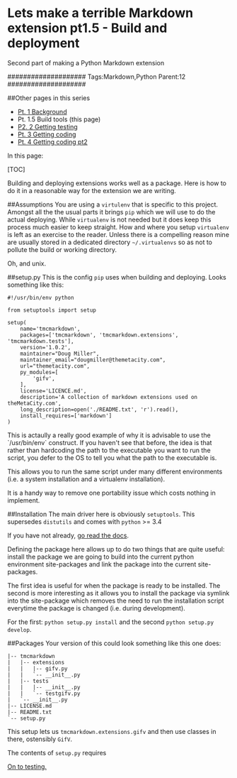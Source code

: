 # Lets make a terrible Markdown extension pt1.5 - Build and deployment

Second part of making a Python Markdown extension

####################
Tags:Markdown,Python
Parent:12
####################

##Other pages in this series
 - [Pt. 1 Background](/blog/lets-make-a-terrible-markdown-extension-pt1-background) 
 - Pt. 1.5 Build tools (this page)
 - [P2. 2 Getting testing](/blog/lets-make-a-terrible-markdown-extension-pt2-getting-testing)
 - [Pt. 3 Getting coding](/blog/lets-make-a-terrible-markdown-extension-pt3-getting-coding)
 - [Pt. 4 Getting coding pt2](/blog/lets-make-a-terrible-markdown-extension-pt4-getting-coding-pt2)

In this page:

[TOC]

Building and deploying extensions works well as a package. Here is how to do it in a reasonable way for the extension we are writing.

##Assumptions
You are using a `virtulenv` that is specific to this project. Amongst all the the usual parts it brings `pip` which we will use to do the actual deploying. While `virtualenv` is not needed but it does keep this process much easier to keep straight. How and where you setup `virtualenv` is left as an exercise to the reader. Unless there is a compelling reason mine are usually stored in a dedicated directory `~/.virtualenvs` so as not to pollute the build or working directory.
 
Oh, and unix.
 
##setup.py
This is the config `pip` uses when building and deploying. Looks something like this:

~~~~{.python}
#!/usr/bin/env python

from setuptools import setup

setup(
    name='tmcmarkdown',
    packages=['tmcmarkdown', 'tmcmarkdown.extensions', 'tmcmarkdown.tests'],
    version='1.0.2',
    maintainer="Doug Miller",
    maintainer_email="dougmiller@themetacity.com",
    url="themetacity.com",
    py_modules=[
        'gifv',
    ],
    license='LICENCE.md',
    description='A collection of markdown extensions used on theMetaCity.com',
    long_description=open('./README.txt', 'r').read(),
    install_requires=['markdown']
)
~~~~

<aside>
This is actaully a really good example of why it is advisable to use the `/usr/bin/env` construct. If you haven't see that before, the idea is that rather than hardcoding the path to the executable you want to run the script, you defer to the OS to tell you what the path to the executable is.

This allows you to run the same script under many different environments (i.e. a system installation and a virtualenv installation).

It is a handy way to remove one portability issue which costs nothing in implement.
</aside>

##Installation
The main driver here is obviously `setuptools`. This supersedes `distutils` and comes with `python` >= 3.4

If you have not already, [go read the docs](https://packaging.python.org).

Defining the package here allows up to do two things that are quite useful: install the package we are going to build into the current python environment site-packages and link the package into the current site-packages.

The first idea is useful for when the package is ready to be installed. The second is more interesting as it allows you to install the package via symlink into the site-package which removes the need to run the installation script everytime the package is changed (i.e. during development).

For the first: `python setup.py install` and the second `python setup.py develop`.

##Packages
Your version of this could look something like this one does:

~~~
|-- tmcmarkdown
|   |-- extensions
|   |   |-- gifv.py
|   |   `-- __init__.py
|   |-- tests
|   |   |-- __init__.py
|   |   `-- testgifv.py
|   `-- __init__.py
|-- LICENSE.md
|-- README.txt
`-- setup.py
~~~

This setup lets us `tmcmarkdown.extensions.gifv` and then use classes in there, ostensibly `GifV`.

The contents of `setup.py` requires

[On to testing.](lets-make-a-terrible-markdown-extension-pt2-getting-testing)
